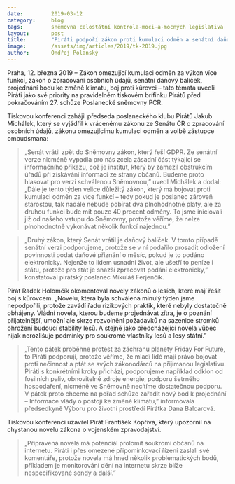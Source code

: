 ```yaml
---
date:         2019-03-12
category:     blog
tags:         sněmovna celostátní kontrola-moci-a-mocných legislativa
layout:       post
title:        "Piráti podpoří zákon proti kumulaci odměn a senátní daňový balíček. V pátek chtějí jednat o změně klimatu"
image:        /assets/img/articles/2019/tk-2019.jpg
author:       Ondřej Polanský
---
```


Praha, 12. března 2019 – Zákon omezující kumulaci odměn za výkon více funkcí, zákon o zpracování osobních údajů, senátní daňový balíček, projednání bodu ke změně klimatu, boj proti kůrovci – tato témata uvedli Piráti jako své priority na pravidelném tiskovém brífinku Pirátů před pokračováním 27. schůze Poslanecké sněmovny PČR.

Tiskovou konferenci zahájil předseda poslaneckého klubu Pirátů Jakub Michálek, který se vyjádřil k vrácenému zákonu ze Senátu ČR o zpracování osobních údajů, zákonu omezujícímu kumulaci odměn a volbě zástupce ombudsmana: 

> „Senát vrátil zpět do Sněmovny zákon, který řeší GDPR. Ze senátní verze nicméně vypadla pro nás zcela zásadní část týkající se informačního příkazu, což je institut, který by zamezil obstrukcím úřadů při získávání informací ze strany občanů. Budeme proto hlasovat pro verzi schválenou Sněmovnou,” uvedl Michálek a dodal: „Dále je tento týden velice důležitý zákon, který má bojovat proti kumulaci odměn za více funkcí – tedy pokud je poslanec zároveň starostou, tak nadále nebude pobírat dva plnohodnotné platy, ale za druhou funkci bude mít pouze 40 procent odměny. To jsme iniciovali již od našeho vstupu do Sněmovny, protože věříme, že nelze plnohodnotně vykonávat několik funkcí najednou.”

> „Druhý zákon, který Senát vrátil je daňový balíček. V tomto případě senátní verzi podporujeme, protože se v ní podařilo prosadit odložení povinnosti podat daňové přiznání o měsíc, pokud je to podáno elektronicky. Nejenže to lidem usnadní život, ale ušetří to peníze i státu, protože pro stát je snazší zpracovat podání elektronicky,” konstatoval pirátský poslanec Mikuláš Ferjenčík.

Pirát Radek Holomčík okomentoval novely zákonů o lesích, které mají řešit boj s kůrovcem. „Novelu, která byla schválena minulý týden jsme nepodpořili, protože zavádí řadu rizikových praktik, které nebyly dostatečně obhájeny. Vládní novela, kterou budeme projednávat zítra, je o poznání přijatelnější, umožní ale skrze rozvolnění požadavků na sazenice stromků ohrožení budoucí stability lesů. A stejně jako předcházející novela vůbec nijak nerozlišuje podmínky pro soukromé vlastníky lesů a lesy státní.”

> „Tento pátek proběhne protest za záchranu planety Friday For Future, to Piráti podporují, protože věříme, že mladí lidé mají právo bojovat proti nečinnost a ptát se svých zákonodárců na přijímanou legislativu. Piráti s konkrétními kroky přichází, podporujeme například odklon od fosilních paliv, obnovitelné zdroje energie, podporu šetrného hospodaření, nicméně ve Sněmovně necítíme dostatečnou podporu. V pátek proto chceme na pořad schůze zařadit nový bod k projednání – Informace vlády o postoji ke změně klimatu,” informovala předsedkyně Výboru pro životní prostředí Pirátka Dana Balcarová. 

Tiskovou konferenci uzavřel Pirát František Kopřiva, který upozornil na chystanou novelu zákona o vojenském zpravodajství. 

> „Připravená novela má potenciál prolomit soukromí občanů na internetu. Piráti i přes omezené připomínkovací řízení zaslali své komentáře, protože novela má hned několik problematických bodů, příkladem je monitorování dění na internetu skrze blíže nespecifikované sondy  a další.”
